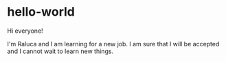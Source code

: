 # hello-world

Hi everyone!

I'm Raluca and I am learning for a new job. I am sure that I will be accepted and I cannot wait to learn new things.
